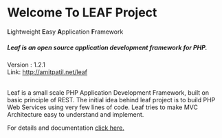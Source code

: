 <h1>Welcome To LEAF Project</h1>
<b>L</b>ightweight <b>E</b>asy <b>A</b>pplication <b>F</b>ramework

<h5>Leaf is an open source application development framework for PHP.</h5>

<p>
  Version : 1.2.1 <br>
  Link: <a target="_blank" href="http://amitpatil.net/leaf">http://amitpatil.net/leaf</a><br><br>
</p>

<p>
  Leaf is a small scale PHP Application Development Framework, built on basic principle 
  of REST. The initial idea behind leaf project is to build PHP Web Services using very few lines of code. Leaf tries to make MVC Architecture easy to understand and implement.
</p>

<p>
  For details and documentation <a target="_blank" href="http://amitpatil.net/leaf/docs">click here.</a>
</p>

